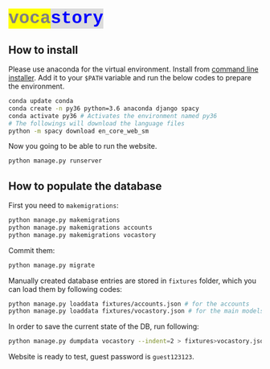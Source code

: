 # <mark style="color:gray;font-size:35px;font-family:courier;">voca</mark><mark style="color:blue;font-weight:bold;font-family:courier;background:#dbdbdb;font-size:35px">story</mark>

## How to install
Please use anaconda for the virtual environment. Install from [command line installer](https://www.anaconda.com/distribution/). Add it to your `$PATH` variable and run the below codes to prepare the environment.
```bash
conda update conda
conda create -n py36 python=3.6 anaconda django spacy
conda activate py36 # Activates the environment named py36
# The followings will download the language files
python -m spacy download en_core_web_sm
```
Now you going to be able to run the website.
```bash
python manage.py runserver
```
## How to populate the database
First you need to ``makemigrations``:
```bash
python manage.py makemigrations
python manage.py makemigrations accounts
python manage.py makemigrations vocastory
```
Commit them:
```bash
python manage.py migrate
```

Manually created database entries are stored in `fixtures` folder, which you can load them by following codes:

```bash
python manage.py loaddata fixtures/accounts.json # for the accounts
python manage.py loaddata fixtures/vocastory.json # for the main models
``` 

In order to save the current state of the DB, run following:
```bash
python manage.py dumpdata vocastory --indent=2 > fixtures>vocastory.json
```
Website is ready to test, guest password is `guest123123`.
